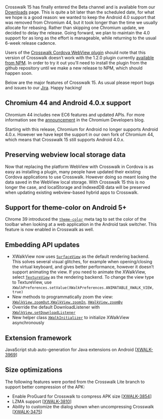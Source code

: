 Crosswalk 15 has finally entered the Beta channel and is available from our [Downloads](/documentation/downloads.html) page. This is quite a bit later than the scheduled date, for what we hope is a good reason: we wanted to keep the Android 4.0 support that was removed from Chromium 44, but it took longer than the time we usually allocate for rebasing. Rather than skipping one Chromium update, we decided to delay the release. Going forward, we plan to maintain the 4.0 support for as long as the effort is manageable, while returning to the usual 6-week release cadence.

Users of the [Crosswalk Cordova WebView plugin](https://github.com/crosswalk-project/cordova-plugin-crosswalk-webview) should note that this version of Crosswalk doesn’t work with the 1.2.0 plugin currently [available from NPM](https://www.npmjs.com/package/cordova-android-crosswalk). In order to try it out you’ll need to install the plugin from the github repository until we make a new release to NPM, which should happen soon.

Below are the major features of Crosswalk 15. As usual please report bugs and issues to our [Jira](https://crosswalk-project.org/jira). Happy hacking!

## Chromium 44 and Android 4.0.x support

Chromium 44 includes new EC6 features and updated APIs. For more information see the [announcement](http://blog.chromium.org/2015/06/chrome-44-beta-improvements-to.html) in the Chromium Developers blog. 

Starting with this release, Chromium for Android no longer supports Android 4.0.x. However we have kept the support in our own fork of Chromium 44, which means that Crosswalk 15 still supports Android 4.0.x. 

## Preserving webview local storage data

Now that replacing the platform WebView with Crosswalk in Cordova is as easy as installing a plugin, many people have updated their existing Cordova applications to use Crosswalk. However doing so meant losing the data saved in the WebView local storage. With Crosswalk 15 this is no longer the case, and localStorage and IndexedDB data will be preserved when updating existing webview-based hybrid apps to Crosswalk.

## Support for theme-color on Android 5+

Chrome 39 introduced the [`theme-color`](https://developers.google.com/web/updates/2014/11/Support-for-theme-color-in-Chrome-39-for-Android?hl=en) meta tag to set the color of the toolbar when looking at a web application in the Android task switcher. This feature is now enabled in Crosswalk as well.

## Embedding API updates

* XWalkView now uses [`SurfaceView`](http://developer.android.com/reference/android/view/SurfaceView.html) as the default rendering backend. This solves several visual glitches, for example when opening/closing the virtual keyboard, and gives better performance, however it doesn’t support animating the view. If you need to animate the XWalkView, select [`TextureView`](http://developer.android.com/reference/android/view/TextureView.html) as the rendering backend. To change the view type to TextureView, use `XWalkPreferences.setValue(XWalkPreferences.ANIMATABLE_XWALK_VIEW, true)`
* New methods to programmatically zoom the view: [`XWalkView.zoomOut`](https://crosswalk-project.org/jira/browse/XWALK-4171),[`XWalkView.zoomIn`](https://crosswalk-project.org/jira/browse/XWALK-4170), [`XWalkView.zoomBy`](https://crosswalk-project.org/jira/browse/XWALK-4169)
* Override the default DownloadListener with [`XWalkView.setDownloadListener`](https://crosswalk-project.org/jira/browse/XWALK-3958)
* New helper class [`XWalkInitializer`](https://crosswalk-project.org/jira/browse/XWALK-3971) to initialize XWalkView asynchronously 

## Extension framework

JavaScript stub auto-generation for Java extensions on Android [[XWALK-3969](https://crosswalk-project.org/jira/browse/XWALK-3969)]

## Size optimizations

The following features were ported from the Crosswalk Lite branch to support better compression of the APK:

* Enable ProGuard for Crosswalk to compress APK size [[XWALK-3854](https://crosswalk-project.org/jira/browse/XWALK-3854)]
* LZMA support [[XWALK-3810](https://crosswalk-project.org/jira/browse/XWALK-3810)]
* Ability to customize the dialog shown when uncompressing Crosswalk [[XWALK-3475](https://crosswalk-project.org/jira/browse/XWALK-3475)]

